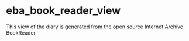 eba_book_reader_view
====================

This view of the diary is generated from the open source Internet Archive BookReader
